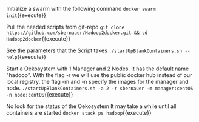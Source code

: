 Initialize a swarm with the following command
`docker swarm init`{{execute}}

Pull the needed scripts from git-repo
`git clone https://github.com/sbernauer/Hadoop2docker.git && cd Hadoop2docker`{{execute}}

See the parameters that the Script takes
`./startUpBlankContainers.sh --help`{{execute}}

Start a Oekosystem with 1 Manager and 2 Nodes.
It has the default name "hadoop".
With the flag -r we will use the public docker hub instead of our local registry, the flag -m and -n specify the images for the manager and node.
`./startUpBlankContainers.sh -a 2 -r sbernauer -m manager:centOS -n node:centOS`{{execute}}

No look for the status of the Oekosystem
It may take a while until all containers are started
`docker stack ps hadoop`{{execute}}